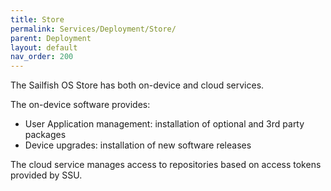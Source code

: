 ```yaml
---
title: Store
permalink: Services/Deployment/Store/
parent: Deployment
layout: default
nav_order: 200
---
```


The Sailfish OS Store has both on-device and cloud services.

The on-device software provides:

  - User Application management: installation of optional and 3rd party packages
  - Device upgrades: installation of new software releases

The cloud service manages access to repositories based on access tokens provided by SSU.
